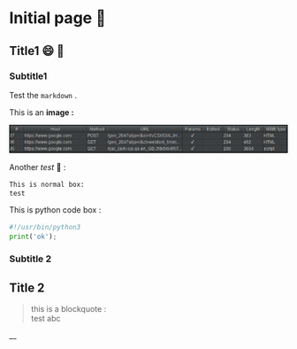 # Initial page 📙

## Title1 😄 📙

### Subtitle1

Test the `markdown` .

This is an **image :**

![Image from burp tool](.gitbook/assets/image%20%281%29.png)

Another _test_ 📙 :

```text
This is normal box:
test
```

This is python code box :

```python
#!/usr/bin/python3
print('ok');
```

### Subtitle 2

## Title 2

> this is a blockquote :  
> test abc

 





\_\_

